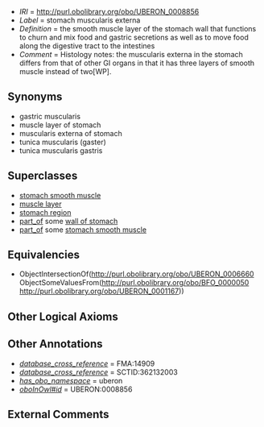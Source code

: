  * *IRI* = http://purl.obolibrary.org/obo/UBERON_0008856
 * *Label* = stomach muscularis externa
 * *Definition* = the smooth muscle layer of the stomach wall that functions to churn and mix food and gastric secretions as well as to move food along the digestive tract to the intestines
 * *Comment* = Histology notes: the muscularis externa in the stomach differs from that of other GI organs in that it has three layers of smooth muscle instead of two[WP].

## Synonyms

 * gastric muscularis
 * muscle layer of stomach
 * muscularis externa of stomach
 * tunica muscularis (gaster)
 * tunica muscularis gastris

## Superclasses

 * [stomach smooth muscle](../../UBERON/22/UBERON_0004222.md)
 * [muscle layer](../../UBERON/60/UBERON_0006660.md)
 * [stomach region](../../UBERON/34/UBERON_0009034.md)
 * [part_of](../../BFO/50/BFO_0000050.md) some [wall of stomach](../../UBERON/67/UBERON_0001167.md)
 * [part_of](../../BFO/50/BFO_0000050.md) some [stomach smooth muscle](../../UBERON/22/UBERON_0004222.md)

## Equivalencies

 * ObjectIntersectionOf(<http://purl.obolibrary.org/obo/UBERON_0006660> ObjectSomeValuesFrom(<http://purl.obolibrary.org/obo/BFO_0000050> <http://purl.obolibrary.org/obo/UBERON_0001167>))

## Other Logical Axioms


## Other Annotations

 * *[database_cross_reference](../../ef/oboInOwl#hasDbXref.md)* = FMA:14909
 * *[database_cross_reference](../../ef/oboInOwl#hasDbXref.md)* = SCTID:362132003
 * *[has_obo_namespace](../../ce/oboInOwl#hasOBONamespace.md)* = uberon
 * *[oboInOwl#id](../../id/oboInOwl#id.md)* = UBERON:0008856

## External Comments

